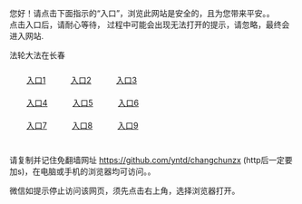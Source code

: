您好！请点击下面指示的“入口”，浏览此网站是安全的，且为您带来平安。。 <br/>
点击入口后，请耐心等待， 过程中可能会出现无法打开的提示，请忽略，最终会进入网站. </br>

法轮大法在长春<br/>
<div style="padding:10px"><a style="margin:20px" target="_blank" href="https://d30p9qlsvliitk.cloudfront.net/2Qpsp?leuzx" id="ccLink1" rel="nofollow">入口1</a> <a target="_blank" style="margin:20px" href="https://d2m5p2vo2lfo4d.cloudfront.net/2Qpsp?yqmoi" id="ccLink2" rel="nofollow">入口2</a> <a style="margin:20px" target="_blank" href="https://d31sxumq8ipoa9.cloudfront.net/2Qpsp?jbhcyw" id="ccLink3" rel="nofollow">入口3</a></div>

<div style="padding:10px" ><a style="margin:20px" target="_blank" href="https://d30p9qlsvliitk.cloudfront.net/2Qpsp?leuzx" id="ccLink4" rel="nofollow">入口4</a> <a style="margin:20px" href="https://d2m5p2vo2lfo4d.cloudfront.net/2Qpsp?yqmoi" target="_blank" id="ccLink5" rel="nofollow">入口5</a> <a style="margin:20px" href="https://d31sxumq8ipoa9.cloudfront.net/2Qpsp?jbhcyw" target="_blank" id="ccLink6" rel="nofollow">入口6</a></div>

<div style="padding:10px"><a style="margin:20px" target="_blank" href="https://d30p9qlsvliitk.cloudfront.net/2Qpsp?leuzx" id="ccLink7" rel="nofollow">入口7</a> <a style="margin:20px" href="https://d2m5p2vo2lfo4d.cloudfront.net/2Qpsp?yqmoi" target="_blank" id="ccLink8" rel="nofollow">入口8</a> <a style="margin:20px" target="_blank" href="https://d31sxumq8ipoa9.cloudfront.net/2Qpsp?jbhcyw" id="ccLink9" rel="nofollow">入口9</a></div>

<br/>



请复制并记住免翻墙网址 https://github.com/yntd/changchunzx (http后一定要加s)，在电脑或手机的浏览器均可访问。。<br/>

微信如提示停止访问该网页，须先点击右上角，选择浏览器打开。
